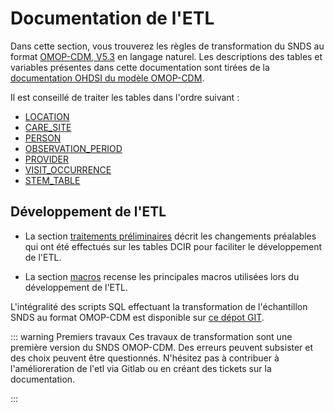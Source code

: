 # **Documentation de l'ETL**
<!-- SPDX-License-Identifier: MPL-2.0 -->
Dans cette section, vous trouverez les règles de transformation du SNDS au format [OMOP-CDM, V5.3](https://ohdsi.github.io/TheBookOfOhdsi/) en langage naturel. Les descriptions des tables et variables présentes dans cette documentation sont tirées de la [documentation OHDSI du modèle OMOP-CDM](https://ohdsi.github.io/CommonDataModel/cdm53.html). 

Il est conseillé de traiter les tables dans l'ordre suivant :
- [LOCATION](location.md)
- [CARE_SITE](care_site.md)
- [PERSON](person.md)
- [OBSERVATION_PERIOD](observation_period.md)
- [PROVIDER](provider.md)
- [VISIT_OCCURRENCE](visit_occurrence.md)
- [STEM_TABLE](stem_table/README.md)


## Développement de l'ETL 
- La section [traitements préliminaires](traitements_preliminaires/README.md) décrit les changements préalables qui ont été effectués sur les tables DCIR pour faciliter le développement de l'ETL. 

- La section [macros](macros.md) recense les principales macros utilisées lors du développement de l'ETL.


L'intégralité des scripts SQL effectuant la transformation de l'échantillon SNDS au format OMOP-CDM est disponible sur [ce dépot GIT](https://gitlab.com/healthdatahub/snds_omop). 


::: warning Premiers travaux
Ces travaux de transformation sont une première version du SNDS OMOP-CDM. Des erreurs peuvent subsister et des choix peuvent être questionnés. N'hésitez pas à contribuer à l'amélioreration de l'etl via Gitlab ou en créant des tickets sur la documentation.

:::
